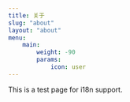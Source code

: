 ```yaml
---
title: 关于
slug: "about"
layout: "about"
menu:
    main: 
        weight: -90
        params:
            icon: user
---
```


This is a test page for i18n support.
